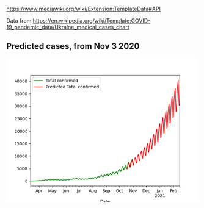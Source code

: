 https://www.mediawiki.org/wiki/Extension:TemplateData#API

Data from https://en.wikipedia.org/wiki/Template:COVID-19_pandemic_data/Ukraine_medical_cases_chart

## Predicted cases, from Nov 3 2020
![predicted cases](img/predicted_cases.jpg)